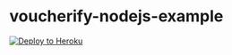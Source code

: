 # voucherify-nodejs-example

[![Deploy to Heroku](https://www.herokucdn.com/deploy/button.png)](https://heroku.com/deploy)